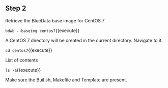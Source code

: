 ## Step 2

Retrieve the BlueData base image for CentOS 7

`bdwb --baseimg centos7`{{execute}}

A CentOS 7 directory will be created in the current directory. Navigate to it.

`cd centos7`{{execute}}

List of contents

`ls -a`{{execute}}

Make sure the Buil.sh, Makefile and Template are present. 
